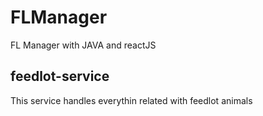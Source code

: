 # FLManager
FL Manager with JAVA and reactJS

## feedlot-service
This service handles everythin related with feedlot animals
